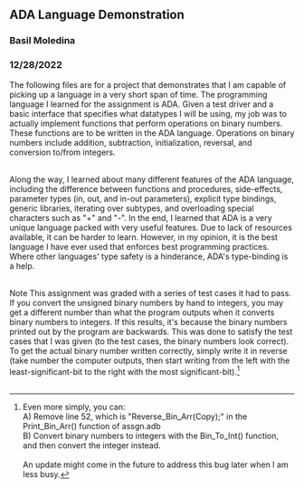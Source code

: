 ## ADA Language Demonstration

### Basil Moledina
### 12/28/2022


   The following files are for a project that demonstrates that I am capable of picking up a language in a very short span of time.
The programming language I learned for the assignment is ADA. Given a test driver and a basic interface that specifies what
datatypes I will be using, my job was to actually implement functions that perform operations on binary numbers. These functions 
are to be written in the ADA language. Operations on binary numbers include addition, subtraction, initialization, reversal, 
and conversion to/from integers. 





   <br/> Along the way, I learned about many different features of the ADA language, including the difference between functions and
procedures, side-effects, parameter types (in, out, and in-out parameters), explicit type bindings, generic libraries, iterating 
over subtypes, and overloading special characters such as "+" and "-".  In the end, I learned that ADA is a very unique language
packed with very useful features. Due to lack of resources available, it can be harder to learn. However, in my opinion, it is the 
best language I have ever used that enforces best programming practices. Where other languages' type safety is a hinderance, 
ADA's type-binding is a help.

 

<br/> Note  This assignment was graded with a series of test cases it had to pass. If you convert the unsigned binary numbers by hand 
to integers, you may get a different number than what the program outputs when it converts binary numbers to integers. If this 
results, it's because the binary numbers printed out by the program are backwards. This was done to satisfy the test cases that
I was given (to the test cases, the binary numbers look correct). To get the actual binary number written correctly, simply write 
it in reverse (take number the computer outputs, then start writing from the left with the least-significant-bit to the right with
the most significant-bit).[^1] <br/> <br/>

[^1]: Even more simply, you can:  
  A) Remove line 52, which is "Reverse_Bin_Arr(Copy);" in the Print_Bin_Arr() function of assgn.adb <br/>
  B) Convert binary numbers to integers with the Bin_To_Int() function, and then convert the integer instead.<br/><br/>
  An update might come in the future to address this bug later when I am less busy.

